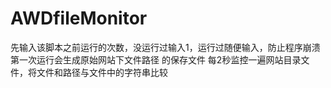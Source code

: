 # AWDfileMonitor
先输入该脚本之前运行的次数，没运行过输入1，运行过随便输入，防止程序崩溃
第一次运行会生成原始网站下文件路径 的保存文件
每2秒监控一遍网站目录文件，将文件和路径与文件中的字符串比较
